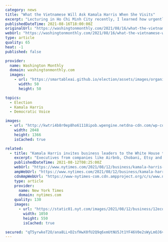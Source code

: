 ```yaml
---
category: news
title: "What the Vietnamese Will Ask Kamala Harris When She Visits"
excerpt: "Lecturing in Ho Chi Minh City recently, I learned how urgently bright young people there want to understand what’s happening here. Their future may depend on it."
publishedDateTime: 2021-08-16T18:00:00Z
originalUrl: "https://washingtonmonthly.com/2021/08/16/what-the-vietnamese-will-ask-kamala-harris-when-she-visits/"
webUrl: "https://washingtonmonthly.com/2021/08/16/what-the-vietnamese-will-ask-kamala-harris-when-she-visits/"
type: article
quality: 65
heat: -1
published: false

provider:
  name: Washington Monthly
  domain: washingtonmonthly.com
  images:
    - url: "https://smartableai.github.io/election/assets/images/organizations/washingtonmonthly.com-50x50.jpg"
      width: 50
      height: 50

topics:
  - Election
  - Kamala Harris
  - Democratic Voice

images:
  - url: "http://kwtri4b8r0ep8ho61118ipob.wpengine.netdna-cdn.com/wp-content/uploads/2021/08/AP21222740818151-scaled.jpg"
    width: 2048
    height: 1366
    isCached: true

related:
  - title: "Kamala Harris invites business leaders to the White House to discuss child care."
    excerpt: "Executives from companies like Airbnb, Chobani, Etsy and Microsoft were invited in an effort to drum up support for a key pillar of President Biden's $3.5 trillion budget."
    publishedDateTime: 2021-08-12T08:25:00Z
    webUrl: "https://www.nytimes.com/2021/08/12/business/kamala-harris-child-care-business.html"
    ampWebUrl: "https://www.nytimes.com/2021/08/12/business/kamala-harris-child-care-business.amp.html"
    cdnAmpWebUrl: "https://www-nytimes-com.cdn.ampproject.org/c/s/www.nytimes.com/2021/08/12/business/kamala-harris-child-care-business.amp.html"
    type: article
    provider:
      name: New York Times
      domain: nytimes.com
    quality: 130
    images:
      - url: "https://static01.nyt.com/images/2021/08/12/business/12econ-brf-whitehouse/12econ-brf-whitehouse-facebookJumbo.jpg"
        width: 1050
        height: 550
        isCached: true

secured: "qT5yrwkeT2O/ana8LL+D2sfHwX0fU2Q9q6xmUtNU5Jt1YF46V0e2sWyLmOJ6vgRBuE9iP7sOIELxwagtrRpW0KsvTjRSXf1NG4RR1PcgobGeddCHG+RkkdgzXO9OsARdNEYwgAJdeQJ9ehcZnFNR4RmwvPLHEE/EL/uxUufkchqzNGpBiGJ0CcH3+HkgZrzKGl3yMae79tFK4Cl2OetTC+PWaWOLe0pLv2yl/Ym/cCJKO04NdpG2Gcm2sWks30cTUli7/jOvExWtsJxszoYKXo9KC8R7rfZwW8LWciS9Z7OFS02mDZrLuGNnoxYMu+0k7ANwh4BQlHpYA6i4LdyS4ytrnYVhE26+oBfN0Y9BeJI=;mLxdjZxj2XRmtBKkHzF77Q=="
---
```


